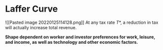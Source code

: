# Laffer Curve
![[Pasted image 20220125114128.png]]
At any tax rate $T*$, a reduction in tax will actually increase total revenue. 

**Shape dependent on worker and investor preferences for work, leisure, and income, as well as technology and other economic factors.**